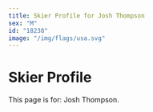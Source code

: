```yaml
---
title: Skier Profile for Josh Thompson
sex: "M"
id: "18238"
image: "/img/flags/usa.svg" 
---
```


# Skier Profile

This page is for: Josh Thompson.
    